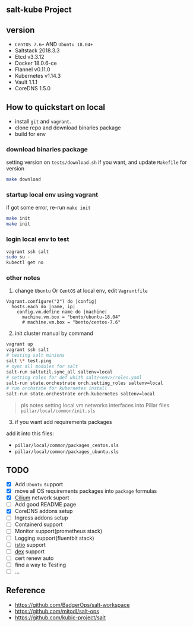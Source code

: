 ## salt-kube Project

## version

- `CentOS 7.6+` AND `Ubuntu 18.04+`
- Saltstack 2018.3.3
- Etcd v3.3.12
- Docker 18.0.6-ce
- Flannel v0.11.0
- Kubernetes v1.14.3
- Vault 1.1.1
- CoreDNS 1.5.0

## How to quickstart on local

- install `git` and `vagrant`.
- clone repo and download binaries package
- build for env

### download binaries package

setting version on `tests/download.sh` if you want, and update `Makefile` for version

```bash
make download
```

### startup local env using vagrant

if got some error, re-run `make init`

```bash
make init
make init
```

### login local env to test

```bash
vagrant ssh salt
sudo su -
kubectl get no
```

### other notes

1. change `Ubuntu` Or `CentOS` at local env, edit `Vagrantfile`

```
Vagrant.configure("2") do |config|
  hosts.each do |name, ip|
    config.vm.define name do |machine|
      machine.vm.box = "bento/ubuntu-18.04"
      # machine.vm.box = "bento/centos-7.6"
```

2. init cluster manual by command

```bash
vagrant up
vagrant ssh salt
# testing salt minions
salt \* test.ping
# sync all modules for salt
salt-run saltutil.sync_all saltenv=local
# setting roles for def whith salt/<env>/roles.yaml
salt-run state.orchestrate orch.setting_roles saltenv=local
# run orchstate for kubernetes install
salt-run state.orchestrate orch.kubernetes saltenv=local
```

> pls notes setting local vm networks interfaces into Pillar files `pillar/local/common/init.sls`

3. if you want add requirements packages

add it into this files:

- `pillar/local/common/packages_centos.sls`
- `pillar/local/common/packages_ubuntu.sls`

## TODO

- [x] Add `Ubuntu` support
- [x] move all OS requirements packages into `package` formulas
- [x] [Cilium](https://cilium.io/) network suport
- [ ] Add good README page
- [x] CoreDNS addons setup
- [ ] Ingress addons setup
- [ ] Containerd support
- [ ] Monitor support(prometheus stack)
- [ ] Logging support(fluentbit stack)
- [ ] [istio](https://istio.io/) support
- [ ] [dex](https://github.com/dexidp/dex) support
- [ ] cert renew auto
- [ ] find a way to Testing
- [ ] ...

## Reference

- https://github.com/BadgerOps/salt-workspace
- https://github.com/mitodl/salt-ops
- https://github.com/kubic-project/salt
